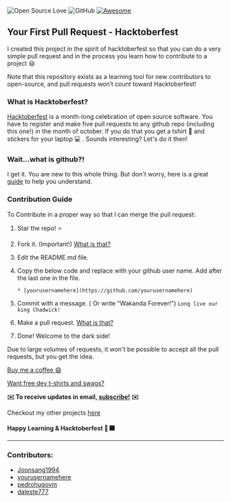 ![Open Source Love](https://badges.frapsoft.com/os/v2/open-source.svg?v=103)  ![GitHub](https://img.shields.io/github/license/mashape/apistatus.svg?style=popout-square) [![Awesome](https://awesome.re/badge-flat.svg)](https://awesome.re)

## Your First Pull Request - Hacktoberfest
I created this project in the spirit of hacktoberfest so that you can do a very simple pull request and in the process you learn how to contribute to a project :smiley:

Note that this repository exists as a learning tool for new contributors to open-source, and pull requests won’t count toward Hacktoberfest!

### What is Hacktoberfest?

[Hacktoberfest](https://hacktoberfest.digitalocean.com/) is a month-long celebration of open source software. You have to register and make five pull requests to any github repo (including this one!) in the month of october. If you do that you get a tshirt :tshirt: and stickers for your laptop :computer: . Sounds interesting? Let's do it then!

### Wait...what is github?!

I get it. You are new to this whole thing. But don't worry, here is a great [guide](https://guides.github.com/activities/hello-world/) to help you understand.

### Contribution Guide

To Contribute in a proper way so that I can merge the pull request:

1. Star the repo! :star:
2. Fork it. (Important!) [What is that?](https://help.github.com/articles/fork-a-repo/)
3. Edit the README.md file.
4. Copy the below code and replace with your github user name. Add after the last one in the file.

    ```
   * [yourusernamehere](https://github.com/yourusernamehere)
    ```
5. Commit with a message. ( Or write "Wakanda Forever!") `Long live our king Chadwick!`
6. Make a pull request. [What is that?](https://help.github.com/articles/creating-a-pull-request-from-a-fork/)
7. Done! Welcome to the dark side!

Due to large volumes of requests, it won't be possible to accept all the pull requests, but you get the idea.

[Buy me a coffee :smile:](https://www.buymeacoffee.com/prakashc94)

[Want free dev t-shirts and swags?](https://github.com/Joonsang1994/free-tshirts-stickers-and-swag-for-developers)

**:envelope: To receive updates in email, [subscribe!](https://mailchi.mp/9dafbae00206/prakash) :envelope:**

Checkout my other projects [here](https://github.com/Joonsang1994?tab=repositories)

#### Happy Learning & Hacktoberfest :tada: :fireworks:

-------------------------------------------------------------------------------------------------

### Contributors:

* [Joonsang1994](https://github.com/Joonsang1994)
* [yourusernamehere](https://github.com/yourusernamehere)
* [pedrohugovm](https://github.com/Pedrohugovm)
* [daleste777](https://github.com/daleste777)

